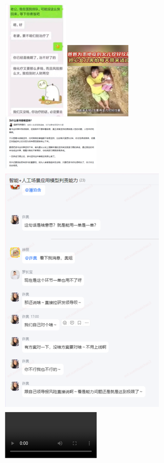 

<img src="assets/image.png"  width='200px'/>
<img src="assets/image-5.png"  width='200px' />
<img src="assets/image-3.png"  width='300px' />

![alt text](assets/image-8.png)

<video src="assets/2877_1722860741.mp4" autoplay controls/>


